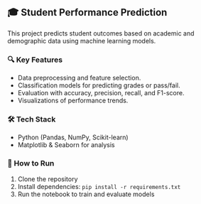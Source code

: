## 🎓 Student Performance Prediction

This project predicts student outcomes based on academic and demographic data using machine learning models.  

### 🔍 Key Features
- Data preprocessing and feature selection.  
- Classification models for predicting grades or pass/fail.  
- Evaluation with accuracy, precision, recall, and F1-score.  
- Visualizations of performance trends.  

### 🛠️ Tech Stack
- Python (Pandas, NumPy, Scikit-learn)  
- Matplotlib & Seaborn for analysis  

### 🚀 How to Run
1. Clone the repository  
2. Install dependencies: `pip install -r requirements.txt`  
3. Run the notebook to train and evaluate models  

